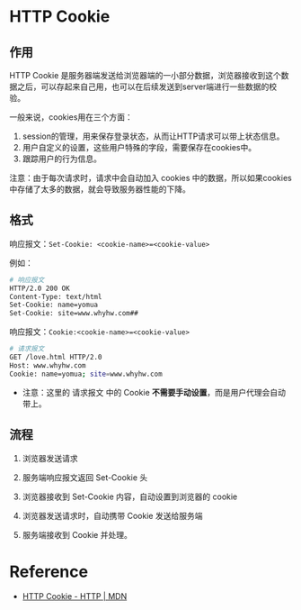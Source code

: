 # HTTP Cookie

## 作用

HTTP Cookie 是服务器端发送给浏览器端的一小部分数据，浏览器接收到这个数据之后，可以存起来自己用，也可以在后续发送到server端进行一些数据的校验。

一般来说，cookies用在三个方面：

1. session的管理，用来保存登录状态，从而让HTTP请求可以带上状态信息。
2. 用户自定义的设置，这些用户特殊的字段，需要保存在cookies中。
3. 跟踪用户的行为信息。

注意：由于每次请求时，请求中会自动加入 cookies 中的数据，所以如果cookies中存储了太多的数据，就会导致服务器性能的下降。

## 格式

响应报文：`Set-Cookie: <cookie-name>=<cookie-value>`

例如：

```bash
# 响应报文
HTTP/2.0 200 OK
Content-Type: text/html
Set-Cookie: name=yomua
Set-Cookie: site=www.whyhw.com## 
```

响应报文：`Cookie:<cookie-name>=<cookie-value>`

```bash
# 请求报文
GET /love.html HTTP/2.0
Host: www.whyhw.com
Cookie: name=yomua; site=www.whyhw.com
```

- 注意：这里的 请求报文 中的 Cookie **不需要手动设置**，而是用户代理会自动带上。

## 流程

1. 浏览器发送请求

2. 服务端响应报文返回 Set-Cookie 头

3. 浏览器接收到 Set-Cookie 内容，自动设置到浏览器的 cookie

4. 浏览器发送请求时，自动携带 Cookie 发送给服务端

5. 服务端接收到 Cookie 并处理。

# Reference

- [HTTP Cookie - HTTP | MDN](https://developer.mozilla.org/zh-CN/docs/Web/HTTP/Cookies)
